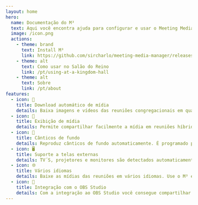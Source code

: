 ```yaml
---
layout: home
hero:
  name: Documentação do M³
  text: Aqui você encontra ajuda para configurar e usar o Meeting Media Manager
  image: /icon.png
  actions:
    - theme: brand
      text: Install M³
      link: https://github.com/sircharlo/meeting-media-manager/releases/latest
    - theme: alt
      text: Como usar no Salão do Reino
      link: /pt/using-at-a-kingdom-hall
    - theme: alt
      text: Sobre
      link: /pt/about
features:
  - icon: 🚀
    title: Download automático de mídia
    details: Baixa imagens e vídeos das reuniões congregacionais em qualquer idioma disponível no JW.org.
  - icon: 🎦
    title: Exibição de mídia
    details: Permite compartilhar facilmente a mídia em reuniões híbridas ou presenciais.
  - icon: 🎵
    title: Cânticos de fundo
    details: Reproduz cânticos de fundo automaticamente. É programado para parar a reprodução dos cânticos automaticamente antes do início da reunião. A reprodução dos cânticos de fundo pode ser iniciada com um clique após a reunião.
  - icon: 🖥️
    title: Suporte a telas externas
    details: TV´S, projetores e monitores são detectados automaticamente para exibição de mídia.
  - icon: 🌐
    title: Vários idiomas
    details: Baixe as mídias das reuniões em vários idiomas. Use o M³ em seu idioma ou em vários disponíveis.
  - icon: 🧩
    title: Integração com o OBS Studio
    details: Com a integração ao OBS Studio você consegue compartilhar a mídia em reuniões híbridas facilmente para os que assistem pelo Zoom.
---
```

